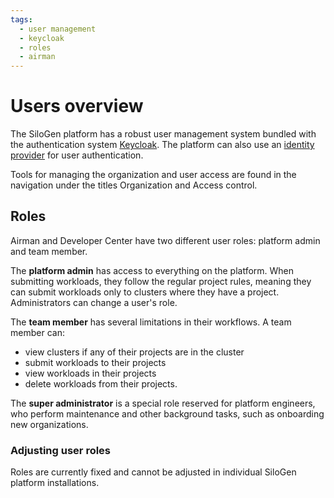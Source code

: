 ```yaml
---
tags:
  - user management
  - keycloak
  - roles
  - airman
---
```


# Users overview

The SiloGen platform has a robust user management system bundled with the authentication system [Keycloak](https://www.keycloak.org/). The platform can also use an [identity provider](../../keycloak/sso.md) for user authentication.

Tools for managing the organization and user access are found in the navigation under the titles Organization and Access control.

## Roles

Airman and Developer Center have two different user roles: platform admin and team member.

The **platform admin** has access to everything on the platform. When submitting workloads, they follow the regular project rules, meaning they can submit workloads only to clusters where they have a project. Administrators can change a user's role.

The **team member** has several limitations in their workflows. A team member can:

- view clusters if any of their projects are in the cluster
- submit workloads to their projects
- view workloads in their projects
- delete workloads from their projects.

The **super administrator** is a special role reserved for platform engineers, who perform maintenance and other background tasks, such as onboarding new organizations.

### Adjusting user roles

Roles are currently fixed and cannot be adjusted in individual SiloGen platform installations.
